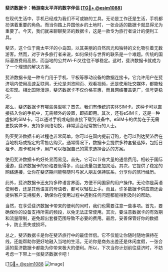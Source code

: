 **斐济数据卡：畅游南太平洋的数字伴侣 [[TG💪+ @esim1088](https://t.me/s/esim1088)]**

在现代生活中，手机已经成为我们不可或缺的工具。无论是工作还是生活，手机都扮演着重要的角色。而当你踏上异国他乡的土地时，一张合适的数据卡就显得尤为重要了。今天，我们就来聊聊斐济的数据卡，这是一款专为旅行者设计的便利工具。

斐济，这个位于南太平洋的小岛国，以其美丽的自然风光和独特的文化吸引着无数游客。然而，对于许多旅行者来说，如何保持与世界的联系是一个难题。传统的国际漫游费用高昂，而当地的公共Wi-Fi又往往不够稳定。这时，斐济数据卡就成为了一个理想的解决方案。

斐济数据卡是一种专门用于手机、平板等移动设备的数据连接卡。它允许用户在斐济境内使用高速互联网，无论是浏览网页、观看视频，还是使用社交媒体，都能轻松实现。相比国际漫游，斐济数据卡不仅价格实惠，而且网络覆盖更广，信号更稳定。

那么，斐济数据卡有哪些类型呢？首先，我们有传统的实体SIM卡。这种卡可以直接插入你的手机中，无需额外的设置，即插即用。其次，还有eSIM卡，这是一种虚拟的SIM卡，可以通过手机或电脑直接下载到设备中。eSIM卡的优势在于无需更换实体卡，支持多网络切换，非常适合经常旅行的人士。

购买斐济数据卡的过程也非常简单。你可以在国内提前订购，也可以到达斐济后在当地机场或指定的零售店购买。通常情况下，数据卡会提供多种套餐选择，包括日租卡、周卡和月卡，用户可以根据自己的需求选择合适的方案。

使用斐济数据卡的好处显而易见。首先，它可以节省大量的通信费用。相较于国际漫游，斐济数据卡的价格要低得多，而且流量包更加灵活。其次，它提供了稳定的网络连接，让你在斐济期间能够随时与家人朋友保持联系，分享你的旅行经历。

此外，斐济数据卡还支持多种语言界面，方便不同国家的用户操作。无论你是英语使用者，还是其他语言的母语者，都可以轻松上手。而且，许多数据卡供应商还会提供客户支持服务，确保你在使用过程中遇到任何问题都能得到及时的帮助。

当然，在享受斐济数据卡带来的便利的同时，我们也需要注意一些事项。首先，要确保你的设备支持所需的频段，以免无法正常使用。其次，要注意数据卡的有效期和流量限制，避免超出套餐范围导致不必要的费用。最后，妥善保管好你的数据卡，防止丢失或损坏。

总之，斐济数据卡是你在斐济旅行中的最佳伴侣。它不仅能让你随时随地保持在线，还能帮助你更好地融入当地的生活。无论你是商务出差还是休闲度假，一张合适的斐济数据卡都能为你带来极大的便利。所以，下次当你计划前往斐济时，不妨考虑一下带上一张斐济数据卡吧！

[[TG💪+ @esim1088](https://t.me/s/esim1088) ![Image](https://i.postimg.cc/4NQfJmqS/Snipaste-2025-05-13-00-14-12.png)]